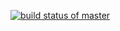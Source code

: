[![build status of master](https://travis-ci.com/keishaungriffin/HW_04.svg?branch=HW05a_Mocking)](https://travis-ci.com/keishaungriffin/HW_04)
